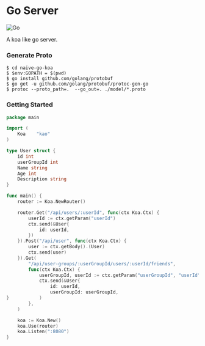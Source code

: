 Go Server
==========

![Go](https://github.com/aliasliao/naive-go-koa/workflows/Go/badge.svg)

A koa like go server.

### Generate Proto
```shell script
$ cd naive-go-koa
$ $env:GOPATH = $(pwd)
$ go install github.com/golang/protobuf
$ go get -u github.com/golang/protobuf/protoc-gen-go
$ protoc --proto_path=.  --go_out=. ./model/*.proto
```

### Getting Started

```go
package main

import (
    Koa    "kao"
)

type User struct {
    id int
    userGroupId int
    Name string
    Age int
    Description string
}

func main() {
    router := Koa.NewRouter()

    router.Get("/api/users/:userId", func(ctx Koa.Ctx) {
        userId := ctx.getParam("userId")
        ctx.send(&User{
            id: userId,
        })
    }).Post("/api/user", func(ctx Koa.Ctx) {
        user := ctx.getBody().(User)
        ctx.send(user)
    }).Get(
        "/api/user-groups/:userGroupId/users/:userId/friends",
        func(ctx Koa.Ctx) {
            userGroupId, userId := ctx.getParam("userGroupId", "userId")
            ctx.send(&User{
                id: userId,
                userGroupId: userGroupId,
}           )
        },
    )

    koa := Koa.New()
    koa.Use(router)
    koa.Listen(":8080")
}
```
